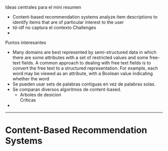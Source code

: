 Ideas centrales para el mini resumen
- Content-based recommendation systems analyze item descriptions to identify items that are of particular interest to the user
- td-idf no captura el contexto
Challenges
- 
Puntos interesantes
-   Many domains are best represented by semi-structured data in which there are some attributes with a set of restricted values and some free-text fields. A common approach to dealing with free text fields is to convert the free text to a structured representation. For example, each word may be viewed as an attribute, with a Boolean value indicating whether the word
- Se pueden usar sets de palabras contiguas en vez de palabras solas.
- Se comparan diversos algoritmos de content-based.
    - Arboles de desicion   
Críticas
- 

---
# Content-Based Recommendation Systems


